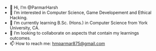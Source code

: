 - 👋 Hi, I’m @ParmarHarsh
- 👀 I’m interested in Computer Science, Game Developement and Ethical Hacking.
- 🌱 I’m currently learning B.Sc. (Hons.) in Computer Science from York University, CA.
- 💞️ I’m looking to collaborate on aspects that contain my learnings outcomes.
- 📫 How to reach me: hmparmar875@gmail.com

<!---
ParmarHarsh/ParmarHarsh is a ✨ special ✨ repository because its `README.md` (this file) appears on your GitHub profile.
You can click the Preview link to take a look at your changes.
--->
